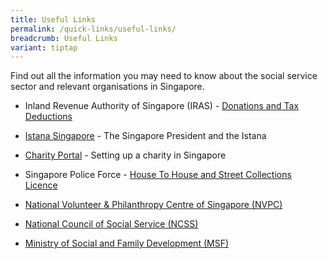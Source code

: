 ```yaml
---
title: Useful Links
permalink: /quick-links/useful-links/
breadcrumb: Useful Links
variant: tiptap
---
```

<p>Find out all the information you may need to know about the social service
sector and relevant organisations in Singapore.</p>
<ul data-tight="true" class="tight">
<li>
<p>Inland Revenue Authority of Singapore (IRAS) - <a href="https://www.iras.gov.sg/irashome/Other-Taxes/Charities/Donations-and-Tax-Deductions/" rel="noopener noreferrer nofollow" target="_blank">Donations and Tax Deductions</a>
</p>
</li>
<li>
<p><a href="http://www.istana.gov.sg/" rel="noopener noreferrer nofollow" target="_blank">Istana Singapore</a> -
The Singapore President and the Istana</p>
</li>
<li>
<p><a href="http://www.charities.gov.sg/" rel="noopener noreferrer nofollow" target="_blank">Charity Portal</a> -
Setting up a charity in Singapore</p>
</li>
<li>
<p>Singapore Police Force - <a href="https://www.police.gov.sg/e-Services/Police-Licences/House-To-House-and-Street-Collections-Licence" rel="noopener noreferrer nofollow" target="_blank">House To House and Street Collections Licence</a>
</p>
</li>
<li>
<p><a href="http://www.nvpc.org.sg/" rel="noopener noreferrer nofollow" target="_blank">National Volunteer &amp; Philanthropy Centre of Singapore (NVPC)</a>
</p>
</li>
<li>
<p><a href="https://www.ncss.gov.sg/" rel="noopener noreferrer nofollow" target="_blank">National Council of Social Service (NCSS)</a>
</p>
</li>
<li>
<p><a href="https://www.msf.gov.sg/" rel="noopener noreferrer nofollow" target="_blank">Ministry of Social and Family Development (MSF)</a>
</p>
</li>
</ul>
<p></p>